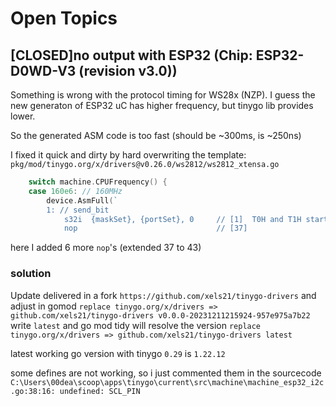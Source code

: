 # Open Topics

## [CLOSED]no output with ESP32 (Chip: ESP32-D0WD-V3 (revision v3.0))

Something is wrong with the protocol timing for WS28x (NZP).
I guess the new generaton of ESP32 uC has higher frequency, but tinygo lib provides lower.

So the generated ASM code is too fast (should be ~300ms, is ~250ns)

I fixed it quick and dirty by hard overwriting the template:
`pkg/mod/tinygo.org/x/drivers@v0.26.0/ws2812/ws2812_xtensa.go`

```go
	switch machine.CPUFrequency() {
	case 160e6: // 160MHz
		device.AsmFull(`
		1: // send_bit
			s32i  {maskSet}, {portSet}, 0     // [1]  T0H and T1H start here
			nop                               // [37]
```
here I added 6 more `nop`'s (extended 37 to 43)

### solution
Update delivered in a fork
`https://github.com/xels21/tinygo-drivers`
and adjust in gomod
`replace tinygo.org/x/drivers => github.com/xels21/tinygo-drivers v0.0.0-20231211215924-957e975a7b22`
write `latest` and go mod tidy will resolve the version
`replace tinygo.org/x/drivers => github.com/xels21/tinygo-drivers latest`


latest working go version with tinygo `0.29` is `1.22.12`

some defines are not working, so i just commented them in the sourcecode
`C:\Users\00dea\scoop\apps\tinygo\current\src\machine\machine_esp32_i2c.go:38:16: undefined: SCL_PIN`